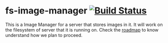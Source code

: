 # fs-image-manager [![Build Status](https://travis-ci.org/imyousuf/fs-image-manager.svg?branch=master)](https://travis-ci.org/imyousuf/fs-image-manager)
This is a Image Manager for a server that stores images in it. It will work on the filesystem of server that it is running on. Check the [roadmap](ROADMAP.md) to know understand how we plan to proceed.
